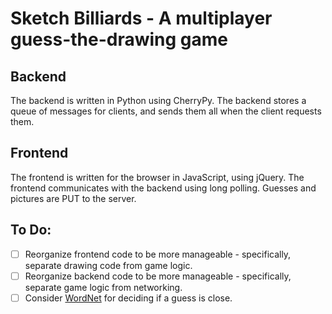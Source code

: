 # Sketch Billiards - A multiplayer guess-the-drawing game

## Backend
The backend is written in Python using CherryPy. The backend stores a queue of messages for clients, and sends them
all when the client requests them. 

## Frontend
The frontend is written for the browser in JavaScript, using jQuery.
The frontend communicates with the backend using long polling. Guesses and pictures are PUT to the server.

## To Do:
 - [ ] Reorganize frontend code to be more manageable - specifically, separate drawing code from game logic.  
 - [ ] Reorganize backend code to be more manageable - specifically, separate game logic from networking.  
 - [ ] Consider [WordNet](http://www.nltk.org/howto/wordnet.html) for deciding if a guess is close.
